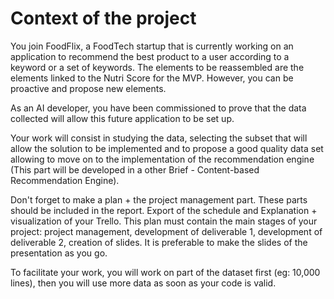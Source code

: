 # Context of the project
You join FoodFlix, a FoodTech startup that is currently working on an application to recommend the best product to a user according to a keyword or a set of keywords. The elements to be reassembled are the elements linked to the Nutri Score for the MVP. However, you can be proactive and propose new elements.

As an AI developer, you have been commissioned to prove that the data collected will allow this future application to be set up.

Your work will consist in studying the data, selecting the subset that will allow the solution to be implemented and to propose a good quality data set allowing to move on to the implementation of the recommendation engine (This part will be developed in a other Brief - Content-based Recommendation Engine).

Don't forget to make a plan + the project management part. These parts should be included in the report. Export of the schedule and Explanation + visualization of your Trello. This plan must contain the main stages of your project: project management, development of deliverable 1, development of deliverable 2, creation of slides. It is preferable to make the slides of the presentation as you go.

To facilitate your work, you will work on part of the dataset first (eg: 10,000 lines), then you will use more data as soon as your code is valid.
